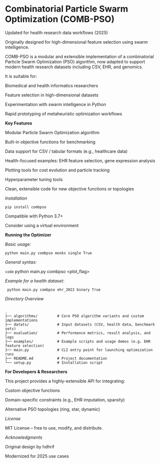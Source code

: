 # Combinatorial Particle Swarm Optimization (COMB-PSO)

Updated for health research data workflows (2025)

Originally designed for high-dimensional feature selection using swarm intelligence.

COMB-PSO is a modular and extensible implementation of a combinatorial Particle Swarm Optimization (PSO) algorithm, now adapted to support modern health research datasets including CSV, EHR, and genomics.

It is suitable for:

Biomedical and health informatics researchers

Feature selection in high-dimensional datasets

Experimentation with swarm intelligence in Python

Rapid prototyping of metaheuristic optimization workflows

**Key Features**

Modular Particle Swarm Optimization algorithm

Built-in objective functions for benchmarking

Data support for CSV / tabular formats (e.g., healthcare data)

Health-focused examples: EHR feature selection, gene expression analysis

Plotting tools for cost evolution and particle tracking

Hyperparameter tuning tools

Clean, extensible code for new objective functions or topologies

*Installation*

`pip install combpso`


Compatible with Python 3.7+

Consider using a virtual environment

**Running the Optimizer**

*Basic usage:*



`python main.py combpso monks single True`


*General syntax:*



`code` python main.py combpso <dataset> <mode> <plot_flag>


*Example for a health dataset:*



` python main.py combpso ehr_2022 binary True`


*Directory Overview*

<code>
.
├── algorithms/         # Core PSO algorithm variants and custom implementations
├── datats/             # Input datasets (CSV, health data, benchmark sets)
├── evaluation/         # Performance metrics, result analysis, and logs
├── examples/           # Example scripts and usage demos (e.g. EHR feature selection)
├── main.py             # CLI entry point for launching optimization runs
├── README.md           # Project documentation
└── setup.py            # Installation script
</code>


**For Developers & Researchers**

This project provides a highly-extensible API for integrating:

Custom objective functions

Domain-specific constraints (e.g., EHR imputation, sparsity)

Alternative PSO topologies (ring, star, dynamic)

*License*

MIT License – free to use, modify, and distribute.

*Acknowledgments*

Original design by hdhrif

Modernized for 2025 use cases 
